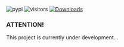 ![pypi](https://badgen.net/pypi/v/cloudmonitor)
![visitors](https://visitor-badge.glitch.me/badge?page_id=WNJXYK.cloudmonitor)
[![Downloads](https://pepy.tech/badge/cloudmonitor)](https://pepy.tech/project/cloudmonitor)

### ATTENTION!

This project is currently under development…
